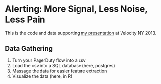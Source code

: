 # Alerting: More Signal, Less Noise, Less Pain

This is the code and data supporting [my presentation](http://velocityconf.com/velocityny2013/public/schedule/detail/30062) at Velocity NY 2013.

## Data Gathering

1. Turn your PagerDuty flow into a csv
2. Load the csv into a SQL database (here, postgres)
3. Massage the data for easier feature extraction
4. Visualize the data (here, in R)

